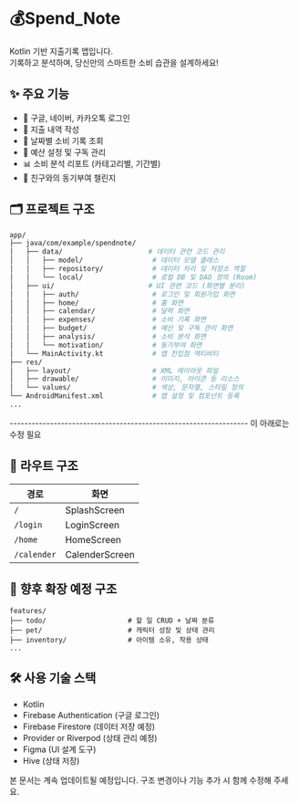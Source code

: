 # 💰Spend_Note

Kotlin 기반 지출기록 앱입니다.  
기록하고 분석하며, 당신만의 스마트한 소비 습관을 설계하세요! 



## ✨ 주요 기능

- 🔐 구글, 네이버, 카카오톡 로그인
- 🧾 지출 내역 작성
- 📅 날짜별 소비 기록 조회
- 🎯 예산 설정 및 구독 관리
- 📊 소비 분석 리포트 (카테고리별, 기간별)
- 🤝 친구와의 동기부여 챌린지



## 🗂 프로젝트 구조

```bash
app/
├── java/com/example/spendnote/
│   ├── data/                     # 데이터 관련 코드 관리
│   │   ├── model/                 # 데이터 모델 클래스
│   │   ├── repository/            # 데이터 처리 및 저장소 역할
│   │   └── local/                 # 로컬 DB 및 DAO 정의 (Room)
│   ├── ui/                       # UI 관련 코드 (화면별 분리)
│   │   ├── auth/                  # 로그인 및 회원가입 화면
│   │   ├── home/                  # 홈 화면
│   │   ├── calendar/              # 달력 화면
│   │   ├── expenses/              # 소비 기록 화면
│   │   ├── budget/                # 예산 및 구독 관리 화면
│   │   ├── analysis/              # 소비 분석 화면
│   │   └── motivation/            # 동기부여 화면
│   └── MainActivity.kt            # 앱 진입점 액티비티
├── res/
│   ├── layout/                    # XML 레이아웃 파일
│   ├── drawable/                  # 이미지, 아이콘 등 리소스
│   └── values/                    # 색상, 문자열, 스타일 정의
└── AndroidManifest.xml            # 앱 설정 및 컴포넌트 등록
...
```

----------------------------------------------------------------- 이 아래로는 수정 필요

## 🧭 라우트 구조

| 경로         | 화면           |
|-------------|----------------|
| `/`         | SplashScreen   |
| `/login`    | LoginScreen    |
| `/home`     | HomeScreen     |
| `/calender` | CalenderScreen |



## 🧩 향후 확장 예정 구조

```
features/
├── todo/                    # 할 일 CRUD + 날짜 분류
├── pet/                     # 캐릭터 성장 및 상태 관리
├── inventory/               # 아이템 소유, 착용 상태
...
```



## 🛠 사용 기술 스택

- Kotlin
- Firebase Authentication (구글 로그인)
- Firebase Firestore (데이터 저장 예정)
- Provider or Riverpod (상태 관리 예정)
- Figma (UI 설계 도구)
- Hive (상태 저장)





본 문서는 계속 업데이트될 예정입니다.
구조 변경이나 기능 추가 시 함께 수정해 주세요.
